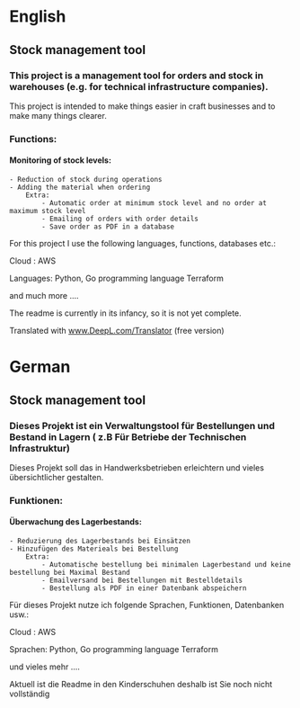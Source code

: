 # English

## Stock management tool
### This project is a management tool for orders and stock in warehouses (e.g. for technical infrastructure companies).

This project is intended to make things easier in craft businesses and to make many things clearer. 

### Functions:

#### Monitoring of stock levels: 
    - Reduction of stock during operations
    - Adding the material when ordering
        Extra:
            - Automatic order at minimum stock level and no order at maximum stock level
            - Emailing of orders with order details
            - Save order as PDF in a database 


For this project I use the following languages, functions, databases etc.: 

Cloud : AWS 

Languages: Python, Go programming language Terraform

and much more ....

The readme is currently in its infancy, so it is not yet complete.

Translated with www.DeepL.com/Translator (free version)



# German
## Stock management tool
### Dieses Projekt ist ein Verwaltungstool für Bestellungen und Bestand in Lagern ( z.B Für Betriebe der Technischen Infrastruktur)

Dieses Projekt soll das in Handwerksbetrieben erleichtern und vieles übersichtlicher gestalten. 

### Funktionen:

#### Überwachung des Lagerbestands: 
    - Reduzierung des Lagerbestands bei Einsätzen
    - Hinzufügen des Materieals bei Bestellung
        Extra:
            - Automatische bestellung bei minimalen Lagerbestand und keine bestellung bei Maximal Bestand
            - Emailversand bei Bestellungen mit Bestelldetails
            - Bestellung als PDF in einer Datenbank abspeichern 


Für dieses Projekt nutze ich folgende Sprachen, Funktionen, Datenbanken usw.: 

Cloud : AWS 

Sprachen: Python, Go programming language Terraform

und vieles mehr ....

Aktuell ist die Readme in den Kinderschuhen deshalb ist Sie noch nicht vollständig
